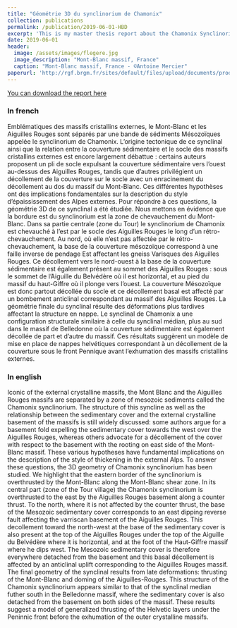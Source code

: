 ```yaml
---
title: "Géométrie 3D du synclinorium de Chamonix"
collection: publications
permalink: /publication/2019-06-01-HBD
excerpt: 'This is my master thesis report about the Chamonix Synclinorium'
date: 2019-06-01
header:
  image: /assets/images/flegere.jpg
  image_description: "Mont-Blanc massif, France"
  caption: "Mont-Blanc massif, France - ©Antoine Mercier"
paperurl: 'http://rgf.brgm.fr/sites/default/files/upload/documents/production-scientifique/Masters/rgf_amialps2018_ma4_memoire_mercier.pdf'
---
```

[You can download the report here](http://rgf.brgm.fr/sites/default/files/upload/documents/production-scientifique/Masters/rgf_amialps2018_ma4_memoire_mercier.pdf)

### In french ###
Emblématiques des massifs cristallins externes, le Mont-Blanc et les Aiguilles Rouges sont séparés
par une bande de sédiments Mésozoïques appelée le synclinorium de Chamonix. L’origine
tectonique de ce synclinal ainsi que la relation entre la couverture sédimentaire et le socle des massifs
cristallins externes est encore largement débattue : certains auteurs proposent un pli de socle
expulsant la couverture sédimentaire vers l’ouest au-dessus des Aiguilles Rouges, tandis que d’autres
privilégient un décollement de la couverture sur le socle avec un enracinement du décollement au
dos du massif du Mont-Blanc. Ces différentes hypothèses ont des implications fondamentales sur la
description du style d’épaississement des Alpes externes. Pour répondre à ces questions, la géométrie
3D de ce synclinal a été étudiée. Nous mettons en évidence que la bordure est du synclinorium est la
zone de chevauchement du Mont-Blanc. Dans sa partie centrale (zone du Tour) le synclinorium de
Chamonix est chevauché à l’est par le socle des Aiguilles Rouges le long d’un rétro-chevauchement.
Au nord, où elle n’est pas affectée par le rétro-chevauchement, la base de la couverture mésozoïque
correspond à une faille inverse de pendage Est affectant les gneiss Varisques des Aiguilles Rouges.
Ce décollement vers le nord-ouest à la base de la couverture sédimentaire est également présent au
sommet des Aiguilles Rouges : sous le sommet de l’Aiguille du Belvédère où il est horizontal, et au
pied du massif du haut-Giffre où il plonge vers l’ouest. La couverture Mésozoïque est donc partout
décollée du socle et ce décollement basal est affecté par un bombement anticlinal correspondant au
massif des Aiguilles Rouges. La géométrie finale du synclinal résulte des déformations plus tardives
affectant la structure en nappe. Le synclinal de Chamonix a une configuration structurale similaire
à celle du synclinal médian, plus au sud dans le massif de Belledonne où la couverture sédimentaire
est également décollée de part et d’autre du massif. Ces résultats suggèrent un modèle de mise en
place de nappes helvétiques correspondant à un décollement de la couverture sous le front Pennique
avant l’exhumation des massifs cristallins externes.

### In english ### 
Iconic of the external crystalline massifs, the Mont Blanc and the Aiguilles Rouges massifs are
separated by a zone of mesozoic sediments called the Chamonix synclinorium. The structure of
this syncline as well as the relationship between the sedimentary cover and the external crystalline
basement of the massifs is still widely discussed: some authors argue for a basement fold expelling
the sedimentary cover towards the west over the Aiguilles Rouges, whereas others advocate for
a décollement of the cover with respect to the basement with the rooting on east side of the
Mont-Blanc massif. These various hypotheses have fundamental implications on the description
of the style of thickening in the external Alps. To answer these questions, the 3D geometry of
Chamonix synclinorium has been studied. We highlight that the eastern border of the synclinorium
is overthrusted by the Mont-Blanc along the Mont-Blanc shear zone. In its central part (zone of
the Tour village) the Chamonix synclinorium is overthrusted to the east by the Aiguilles Rouges
basement along a counter thrust. To the north, where it is not affected by the counter thrust, the
base of the Mesozoic sedimentary cover corresponds to an east dipping reverse fault affecting the
varriscan basement of the Aiguilles Rouges. This decollement toward the north-west at the base of
the sedimentary cover is also present at the top of the Aiguilles Rouges under the top of the Aiguille
du Belvédère where it is horizontal, and at the foot of the Haut-Giffre massif where he dips west.
The Mesozoic sedimentary cover is therefore everywhere detached from the basement and this basal
décollement is affected by an anticlinal uplift corresponding to the Aiguilles Rouges massif. The
final geometry of the synclinal results from late deformations: thrusting of the Mont-Blanc and
doming of the Aiguilles-Rouges. This structure of the Chamonix synclinorium appears similar to
that of the synclinal median futher south in the Belledonne massif, where the sedimentary cover
is also detached from the basement on both sides of the massif. These results suggest a model of
generalized thrusting of the Helvetic layers under the Peninnic front before the exhumation of the
outer crystalline massifs.
